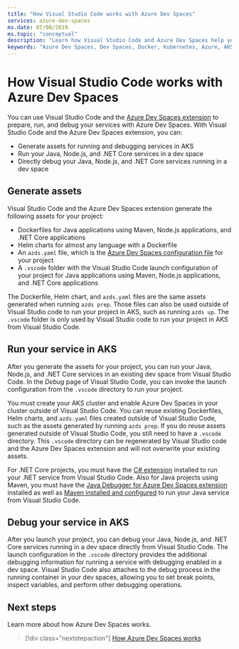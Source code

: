```yaml
---
title: "How Visual Studio Code works with Azure Dev Spaces"
services: azure-dev-spaces
ms.date: 07/08/2019
ms.topic: "conceptual"
description: "Learn how Visual Studio Code and Azure Dev Spaces help you debug and rapidly iterate your Kubernetes applications"
keywords: "Azure Dev Spaces, Dev Spaces, Docker, Kubernetes, Azure, AKS, Azure Kubernetes Service, containers"
---
```


# How Visual Studio Code works with Azure Dev Spaces

You can use Visual Studio Code and the [Azure Dev Spaces extension][azds-extension] to prepare, run, and debug your services with Azure Dev Spaces. With Visual Studio Code and the Azure Dev Spaces extension, you can:

* Generate assets for running and debugging services in AKS
* Run your Java, Node.js, and .NET Core services in a dev space
* Directly debug your Java, Node.js, and .NET Core services running in a dev space

## Generate assets

Visual Studio Code and the Azure Dev Spaces extension generate the following assets for your project:

* Dockerfiles for Java applications using Maven, Node.js applications, and .NET Core applications
* Helm charts for almost any language with a Dockerfile
* An `azds.yaml` file, which is the [Azure Dev Spaces configuration file][azds-yaml] for your project
* A `.vscode` folder with the Visual Studio  Code launch configuration of your project for Java applications using Maven, Node.js applications, and .NET Core applications

The Dockerfile, Helm chart, and `azds.yaml` files are the same assets generated when running `azds prep`. Those files can also be used outside of Visual Studio code to run your project in AKS, such as running `azds up`. The `.vscode` folder is only used by Visual Studio code to run your project in AKS from Visual Studio Code.

## Run your service in AKS

After you generate the assets for your project, you can run your Java, Node.js, and .NET Core services in an existing dev space from Visual Studio Code. In the *Debug* page of Visual Studio Code, you can invoke the launch configuration from the `.vscode` directory to run your project.

You must create your AKS cluster and enable Azure Dev Spaces in your cluster outside of Visual Studio Code. You can reuse existing Dockerfiles, Helm charts, and `azds.yaml` files created outside of Visual Studio Code, such as the assets generated by running `azds prep`. If you do reuse assets generated outside of Visual Studio Code, you still need to have a `.vscode` directory. This `.vscode` directory can be regenerated by Visual Studio code and the Azure Dev Spaces extension and will not overwrite your existing assets.

For .NET Core projects, you must have the [C# extension][csharp-extension] installed to run your .NET service from Visual Studio Code. Also for Java projects using Maven, you must have the [Java Debugger for Azure Dev Spaces extension][java-extension] installed as well as [Maven installed and configured][maven] to run your Java service from Visual Studio Code.

## Debug your service in AKS

After you launch your project, you can debug your Java, Node.js, and .NET Core services running in a dev space directly from Visual Studio Code. The launch configuration in the `.vscode` directory provides the additional debugging information for running a service with debugging enabled in a dev space. Visual Studio Code also attaches to the debug process in the running container in your dev spaces, allowing you to set break points, inspect variables, and perform other debugging operations.

## Next steps

Learn more about how Azure Dev Spaces works.

> [!div class="nextstepaction"]
> [How Azure Dev Spaces works](how-dev-spaces-works.md)

[azds-extension]: https://marketplace.visualstudio.com/items?itemName=azuredevspaces.azds
[azds-yaml]: how-dev-spaces-works-prep.md#prepare-your-code
[csharp-extension]: https://marketplace.visualstudio.com/items?itemName=ms-dotnettools.csharp
[java-extension]: https://marketplace.visualstudio.com/items?itemName=vscjava.vscode-java-debugger-azds
[maven]: https://maven.apache.org
